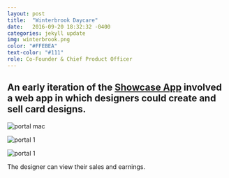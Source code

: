 ```yaml
---
layout: post
title:  "Winterbrook Daycare"
date:   2016-09-20 18:32:32 -0400
categories: jekyll update
img: winterbrook.png
color: "#FFEBEA"
text-color: "#111"
role: Co-Founder & Chief Product Officer
---
```

## An early iteration of the **[Showcase App](/showcase-app)** involved a web app in which designers could create and sell card designs.

![portal mac](/img/portal-macfront.png)

![portal 1](/img/portal1.png)

![portal 1](/img/portal2.png)

<div class="caption">The designer can view their sales and earnings.</div>

